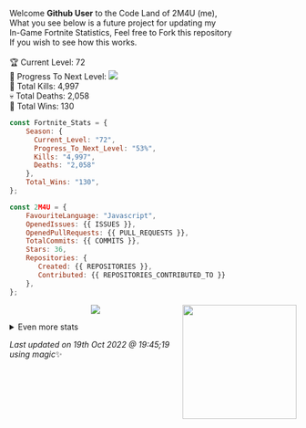 
  Welcome **Github User** to the Code Land of 2M4U (me),<br>
  What you see below is a future project for updating my<br>
  In-Game Fortnite Statistics, Feel free to Fork this repository<br>
  If you wish to see how this works. <br><br>
  🏆 Current Level: 72<br>
  🎉 Progress To Next Level: ![](https://geps.dev/progress/53)<br>
  🎯 Total Kills: 4,997<br>
  💀 Total Deaths: 2,058<br>
  👑 Total Wins: 130<br>
```js
const Fortnite_Stats = {
    Season: {    
      Current_Level: "72",
      Progress_To_Next_Level: "53%",
      Kills: "4,997",
      Deaths: "2,058"
    },
    Total_Wins: "130",
}; 
```

```js
const 2M4U = {
    FavouriteLanguage: "Javascript",
    OpenedIssues: {{ ISSUES }},
    OpenedPullRequests: {{ PULL_REQUESTS }},
    TotalCommits: {{ COMMITS }},
    Stars: 36,
    Repositories: {
       Created: {{ REPOSITORIES }},
       Contributed: {{ REPOSITORIES_CONTRIBUTED_TO }}
    },
}; 
```
<img align="right" src="https://avatars.githubusercontent.com/u/72463084?v=4" width="200" />
<p align="center">
<img src="https://github-readme-streak-stats.herokuapp.com/?user=2M4U&theme=tokyonight">
</p>
<details>
  <summary>
      Even more stats
  </summary>
  <p align="center">
    <img src="https://github-profile-trophy.vercel.app/?username=2M4U&theme=dracula">
    <img src="https://github-readme-stats.vercel.app/api?username=2M4U&theme=tokyonight&count_private=true&show_icons=true&include_all_commits=true">
  </p>
</details>

<!-- Last updated on Wed Oct 19 2022 19:45:19 GMT+0000 (Coordinated Universal Time) ;-;-->
<i>Last updated on 19th Oct 2022 @ 19:45;19 using magic</i>✨
